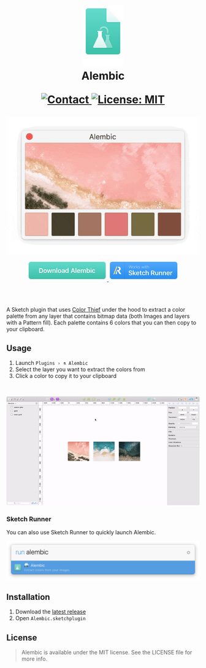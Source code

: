 <h1 align="center">
  <img src="Docs/icon.png" width="106" alt="icon"><br>
  Alembic<br>
  <p align="center">
    <a href="https://twitter.com/madeawkward">
      <img src="https://img.shields.io/badge/contact-madeawkward-blue.svg?style=flat" alt="Contact">
    </a>
    <a href="https://opensource.org/licenses/MIT">
      <img src="https://img.shields.io/badge/License-MIT-yellow.svg" alt="License: MIT">
    </a>
  </p>
</h1>

<p align="center">
  <img src="Docs/alembic.gif" width="500" alt="Alembic">
</p>

<p align='center'>
    <a href="https://github.com/awkward/Alembic/releases/download/v1.0/alembic.sketchplugin.zip">
        <img src="Docs/download.png" width="209" alt="Download Alembic">
    </a>
    <a href="http://sketchrunner.com">
      <img src="Docs/runnerBadge.png" width="184" alt="Download Alembic">
    </a>
</p>

<br>
<br>

A Sketch plugin that uses [Color Thief](https://github.com/lokesh/color-thief/) under the hood to extract a color palette from any layer that contains bitmap data (both Images and layers with a Pattern fill). Each palette contains 6 colors that you can then copy to your clipboard.

## Usage

1. Launch `Plugins › ⚗️ Alembic`
2. Select the layer you want to extract the colors from
2. Click a color to copy it to your clipboard

<br>

<p align="center">
  <img src="Docs/usage.gif" width="1000" alt="Usage">
</p>

### Sketch Runner

You can also use Sketch Runner to quickly launch Alembic.

<p align="center">
  <img src="Docs/runner.png" width="800" alt="Sketch Runner">
</p>

## Installation

1. Download the [latest release](https://github.com/awkward/Alembic/releases/download/v1.0/alembic.sketchplugin.zip)
2. Open `Alembic.sketchplugin`

## License

> Alembic is available under the MIT license. See the LICENSE file for more info.
